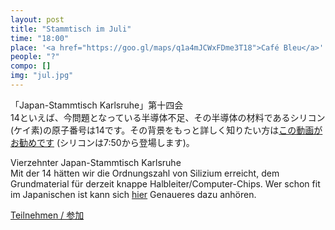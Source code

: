 ```yaml
---
layout: post
title: "Stammtisch im Juli"
time: "18:00"
place: '<a href="https://goo.gl/maps/q1a4mJCWxFDme3T18">Café Bleu</a>'
people: "?"
compo: []
img: "jul.jpg"
---
```


「Japan-Stammtisch Karlsruhe」第十四会  
14といえば、今問題となっている半導体不足、その半導体の材料であるシリコン(ケイ素)の原子番号は14です。その背景をもっと詳しく知りたい方は[この動画がお勧めです](https://www.youtube.com/watch?v=ShgBk-SPFpo) (シリコンは7:50から登場します)。

Vierzehnter Japan-Stammtisch Karlsruhe  
Mit der 14 hätten wir die Ordnungszahl von Silizium erreicht, dem Grundmaterial für derzeit knappe Halbleiter/Computer-Chips. Wer schon fit im Japanischen ist kann sich [hier](https://www.youtube.com/watch?v=ShgBk-SPFpo) Genaueres dazu anhören.

[Teilnehmen / 参加](https://nuudel.digitalcourage.de/3Qeh4fLkrHhFKmUa)
